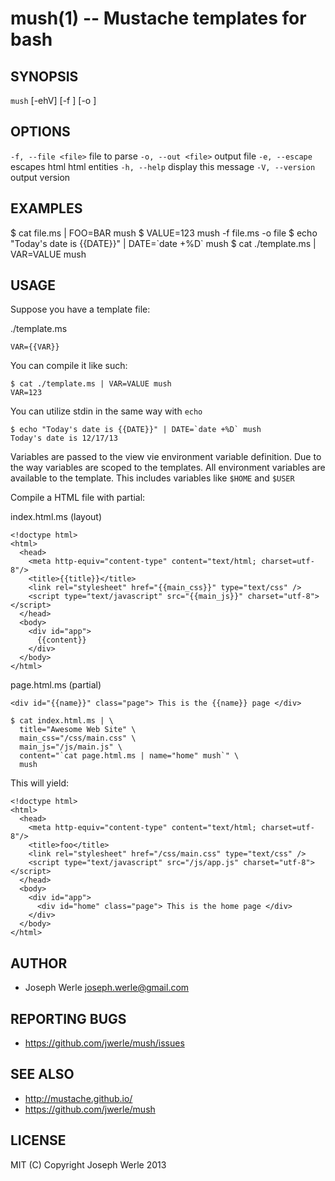 mush(1) -- Mustache templates for bash
=================================

## SYNOPSIS

`mush` [-ehV] [-f <file>] [-o <file>]

## OPTIONS

  `-f, --file <file>`       file to parse
  `-o, --out <file>`        output file
  `-e, --escape`            escapes html html entities
  `-h, --help`              display this message
  `-V, --version`           output version

## EXAMPLES
  
  $ cat file.ms | FOO=BAR mush
  $ VALUE=123 mush -f file.ms -o file
  $ echo "Today's date is {{DATE}}" | DATE=\`date +%D\` mush
  $ cat ./template.ms | VAR=VALUE mush

## USAGE

  Suppose you have a template file:

  ./template.ms

  ```
  VAR={{VAR}}
  ```

  You can compile it like such: 

  ```
  $ cat ./template.ms | VAR=VALUE mush
  VAR=123
  ```

  You can utilize stdin in the same way with `echo`

  ```
  $ echo "Today's date is {{DATE}}" | DATE=`date +%D` mush
  Today's date is 12/17/13
  ```

  Variables are passed to the view vie environment variable
  definition. Due to the way variables are scoped to the
  templates. All environment variables are available to the
  template. This includes variables like `$HOME` and `$USER`

  Compile a HTML file with partial:

 index.html.ms (layout)

  ```
  <!doctype html>
  <html>
    <head>
      <meta http-equiv="content-type" content="text/html; charset=utf-8"/>
      <title>{{title}}</title>
      <link rel="stylesheet" href="{{main_css}}" type="text/css" />
      <script type="text/javascript" src="{{main_js}}" charset="utf-8"></script>
    </head>
    <body>
      <div id="app">
        {{content}}
      </div>
    </body>
  </html>
  ```

  page.html.ms (partial)

  ```
  <div id="{{name}}" class="page"> This is the {{name}} page </div>
  ```

  ```
  $ cat index.html.ms | \
    title="Awesome Web Site" \
    main_css="/css/main.css" \
    main_js="/js/main.js" \
    content="`cat page.html.ms | name="home" mush`" \
    mush
  ```

  This will yield:

  ```
  <!doctype html>
  <html>
    <head>
      <meta http-equiv="content-type" content="text/html; charset=utf-8"/>
      <title>foo</title>
      <link rel="stylesheet" href="/css/main.css" type="text/css" />
      <script type="text/javascript" src="/js/app.js" charset="utf-8"></script>
    </head>
    <body>
      <div id="app">
        <div id="home" class="page"> This is the home page </div>
      </div>
    </body>
  </html>
  ```

## AUTHOR

  - Joseph Werle <joseph.werle@gmail.com>

## REPORTING BUGS

  - https://github.com/jwerle/mush/issues

## SEE ALSO

  - http://mustache.github.io/
  - https://github.com/jwerle/mush

## LICENSE
  
  MIT (C) Copyright Joseph Werle 2013
